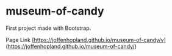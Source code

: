 # museum-of-candy

First project made with Bootstrap.

Page Link [https://joffenhopland.github.io/museum-of-candy/v] (https://joffenhopland.github.io/museum-of-candy/)
